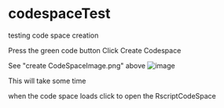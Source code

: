 # codespaceTest
testing code space creation

Press the green code button
Click Create Codespace

See "create CodeSpaceImage.png" above
![image](https://github.com/ADK-OPT/codespaceTest/assets/114499769/39fc7f73-5cdc-466c-b3cd-1864b2f48a81)

This will take some time

when the code space loads click to open the RscriptCodeSpace

